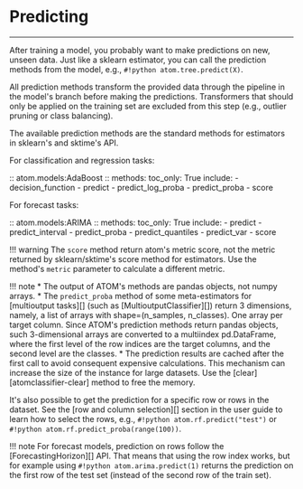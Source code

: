 # Predicting
------------

After training a model, you probably want to make predictions on new,
unseen data. Just like a sklearn estimator, you can call the prediction
methods from the model, e.g., `#!python atom.tree.predict(X)`.

All prediction methods transform the provided data through the pipeline
in the model's branch before making the predictions. Transformers that
should only be applied on the training set are excluded from this step
(e.g., outlier pruning or class balancing).

The available prediction methods are the standard methods for estimators
in sklearn's and sktime's API.

For classification and regression tasks:

:: atom.models:AdaBoost
    :: methods:
        toc_only: True
        include:
            - decision_function
            - predict
            - predict_log_proba
            - predict_proba
            - score

For forecast tasks:

:: atom.models:ARIMA
    :: methods:
        toc_only: True
        include:
            - predict
            - predict_interval
            - predict_proba
            - predict_quantiles
            - predict_var
            - score


!!! warning
    The `score` method return atom's metric score, not the metric returned
    by sklearn/sktime's score method for estimators. Use the method's
    `metric` parameter to calculate a different metric.

!!! note
    * The output of ATOM's methods are pandas objects, not numpy arrays.
    * The `predict_proba` method of some meta-estimators for [multioutput tasks][]
      (such as [MultioutputClassifier][]) return 3 dimensions, namely, a list of
      arrays with shape=(n_samples, n_classes). One array per target column. Since
      ATOM's prediction methods return pandas objects, such 3-dimensional arrays
      are converted to a multiindex pd.DataFrame, where the first level of the row
      indices are the target columns, and the second level are the classes.
    * The prediction results are cached after the first call to avoid consequent
      expensive calculations. This mechanism can increase the size of the instance
      for large datasets. Use the [clear][atomclassifier-clear] method to free the
      memory.


It's also possible to get the prediction for a specific row or rows in
the dataset. See the [row and column selection][] section in the user guide
to learn how to select the rows, e.g., `#!python atom.rf.predict("test")`
or `#!python atom.rf.predict_proba(range(100))`.

!!! note
    For forecast models, prediction on rows follow the [ForecastingHorizon][]
    API. That means that using the row index works, but for example using
    `#!python atom.arima.predict(1)` returns the prediction on the first row
    of the test set (instead of the second row of the train set).
